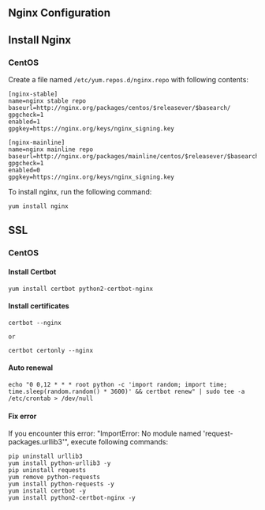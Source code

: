 ## Nginx Configuration

## Install Nginx

### CentOS

Create a file named `/etc/yum.repos.d/nginx.repo` with following contents:

```
[nginx-stable]
name=nginx stable repo
baseurl=http://nginx.org/packages/centos/$releasever/$basearch/
gpgcheck=1
enabled=1
gpgkey=https://nginx.org/keys/nginx_signing.key

[nginx-mainline]
name=nginx mainline repo
baseurl=http://nginx.org/packages/mainline/centos/$releasever/$basearch/
gpgcheck=1
enabled=0
gpgkey=https://nginx.org/keys/nginx_signing.key
```

To install nginx, run the following command:

```
yum install nginx
```

## SSL

### CentOS

#### Install Certbot

```
yum install certbot python2-certbot-nginx
```

#### Install certificates

```
certbot --nginx

or

certbot certonly --nginx
```

#### Auto renewal

```
echo "0 0,12 * * * root python -c 'import random; import time; time.sleep(random.random() * 3600)' && certbot renew" | sudo tee -a /etc/crontab > /dev/null
```

#### Fix error

If you encounter this error: "ImportError: No module named 'request-packages.urllib3'", execute following commands:

```
pip uninstall urllib3
yum install python-urllib3 -y
pip uninstall requests
yum remove python-requests
yum install python-requests -y
yum install certbot -y
yum install python2-certbot-nginx -y
```
